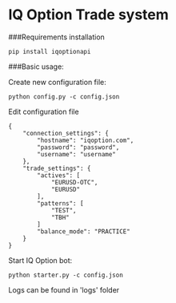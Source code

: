 # IQ Option Trade system

###Requirements installation

```
pip install iqoptionapi
```

###Basic usage:

Create new configuration file:
```
python config.py -c config.json
```

Edit configuration file
```
{
    "connection_settings": {
        "hostname": "iqoption.com",
        "password": "password",
        "username": "username"
    },
    "trade_settings": {
        "actives": [
            "EURUSD-OTC",
            "EURUSD"
        ],
        "patterns": [
            "TEST",
            "TBH"
        ]
        "balance_mode": "PRACTICE"
    }
}
```

Start IQ Option bot:
```
python starter.py -c config.json
```

Logs can be found in 'logs' folder
